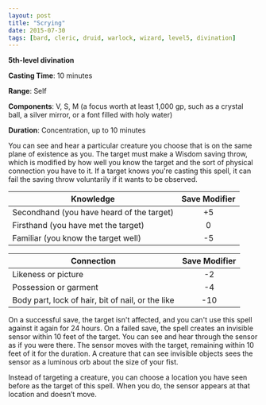 ```yaml
---
layout: post
title: "Scrying"
date: 2015-07-30
tags: [bard, cleric, druid, warlock, wizard, level5, divination]
---
```


**5th-level divination**

**Casting Time**: 10 minutes

**Range**: Self

**Components**: V, S, M (a focus worth at least 1,000 gp, such as a crystal ball, a silver mirror, or a font filled with holy water)

**Duration**: Concentration, up to 10 minutes

You can see and hear a particular creature you choose that is on the same plane of existence as you. The target must make a Wisdom saving throw, which is modified by how well you know the target and the sort of physical connection you have to it. If a target knows you're casting this spell, it can fail the saving throw voluntarily if it wants to be observed.

|Knowledge|Save Modifier|
|---------|:-----------:|
|Secondhand (you have heard of the target)| +5|
|Firsthand (you have met the target)| 0|
|Familiar (you know the target well)| -5|

|Connection|Save Modifier|
|----------|:-----------:|
|Likeness or picture| -2|
|Possession or garment| -4|
|Body part, lock of hair, bit of nail, or the like| -10|

On a successful save, the target isn't affected, and you can't use this spell against it again for 24 hours. On a failed save, the spell creates an invisible sensor within 10 feet of the target. You can see and hear through the sensor as if you were there. The sensor moves with the target, remaining within 10 feet of it for the duration. A creature that can see invisible objects sees the sensor as a luminous orb about the size of your fist.

Instead of targeting a creature, you can choose a location you have seen before as the target of this spell. When you do, the sensor appears at that location and doesn’t move.
